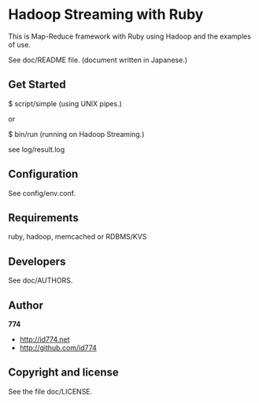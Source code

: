 Hadoop Streaming with Ruby
==========================

This is Map-Reduce framework with Ruby using Hadoop and the examples of use.

See doc/README file.
(document written in Japanese.)


Get Started
-----------

$ script/simple (using UNIX pipes.)

or

$ bin/run (running on Hadoop Streaming.)

see
log/result.log


Configuration
-------------

See config/env.conf.


Requirements
------------

ruby,
hadoop,
memcached or RDBMS/KVS


Developers
----------

See doc/AUTHORS.


Author
------

**774**

+ http://id774.net
+ http://github.com/id774


Copyright and license
---------------------

See the file doc/LICENSE.

